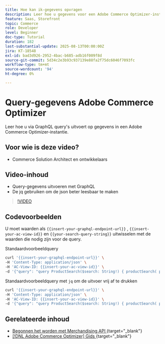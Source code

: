 ```yaml
---
title: Hoe kan ik-gegevens opvragen
description: Leer hoe u gegevens voor een Adobe Commerce Optimizer-instantie kunt opvragen.
feature: Saas, Storefront
topic: Commerce
role: Developer
level: Beginner
doc-type: Tutorial
duration: 182
last-substantial-update: 2025-08-13T00:00:00Z
jira: KT-18548
exl-id: bad3d926-2952-4bac-b685-adb16f009f8d
source-git-commit: 5d34c2e3b93c937139e88fa2f75dc6046f7093fc
workflow-type: tm+mt
source-wordcount: '94'
ht-degree: 0%

---
```


# Query-gegevens Adobe Commerce Optimizer

Leer hoe u via GraphQL query&#39;s uitvoert op gegevens in een Adobe Commerce Optimizer-instantie.

## Voor wie is deze video?

* Commerce Solution Architect en ontwikkelaars

## Video-inhoud

* Query-gegevens uitvoeren met GraphQL
* De jq gebruiken om de json beter leesbaar te maken

>[!VIDEO](https://video.tv.adobe.com/v/3470806?learn=on&enablevpops&captions=dut)

## Codevoorbeelden

U moet waarden als `{{insert-your-graphql-endpoint-url}}` , `{{insert-your-ac-view-id}}` en `{{your-search-query-string}}` uitwisselen met de waarden die nodig zijn voor de query.

Standaardvoorbeeldquery

```bash
curl '{{insert-your-graphql-endpoint-url}}' \
-H 'Content-Type: application/json' \
-H 'AC-View-ID: {{insert-your-ac-view-id}}' \
-d '{"query": "query ProductSearch($search: String!) { productSearch( phrase: $search, page_size: 10, current_page: 2) { items { productView { sku name description shortDescription images { url } ... on SimpleProductView { attributes { label name value } price { regular { amount { value currency } } roles } } } } } }", "variables": { "search": "{{your-search-query-string}}"}}'
```

Standaardvoorbeeldquery met `jq` om de uitvoer vrij af te drukken

```bash
curl '{{insert-your-graphql-endpoint-url}}' \
-H 'Content-Type: application/json' \
-H 'AC-View-ID: {{insert-your-ac-view-id}}' \
-d '{"query": "query ProductSearch($search: String!) { productSearch( phrase: $search, page_size: 10, current_page: 2) { items { productView { sku name description shortDescription images { url } ... on SimpleProductView { attributes { label name value } price { regular { amount { value currency } } roles } } } } } }", "variables": { "search": "{{your-search-query-string}}"}}' | jq .
```

## Gerelateerde inhoud

* [&#x200B; Begonnen het worden met Merchandising API &#x200B;](https://developer.adobe.com/commerce/services/optimizer/merchandising-services/using-the-api/#make-your-first-request){target="_blank"}
* [[!DNL Adobe Commerce Optimizer]  Gids &#x200B;](https://experienceleague.adobe.com/nl/docs/commerce/optimizer/overview){target="_blank"}
